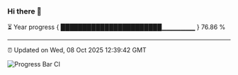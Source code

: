 ### Hi there 👋

⏳ Year progress { ███████████████████████▁▁▁▁▁▁▁ } 76.86 %

---

⏰ Updated on Wed, 08 Oct 2025 12:39:42 GMT

![Progress Bar CI](https://github.com/liununu/liununu/workflows/Progress%20Bar%20CI/badge.svg)
